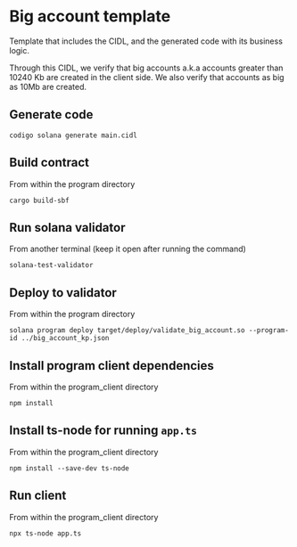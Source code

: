 # Big account template

Template that includes the CIDL, and the generated code with its business logic.

Through this CIDL, we verify that big accounts a.k.a accounts greater than
10240 Kb are created in the client side. We also verify that accounts as big as 10Mb
are created.

## Generate code

```shell
codigo solana generate main.cidl
```

## Build contract

From within the program directory

```shell
cargo build-sbf
```

## Run solana validator

From another terminal (keep it open after running the command)

```shell
solana-test-validator
```

## Deploy to validator

From within the program directory

```shell
solana program deploy target/deploy/validate_big_account.so --program-id ../big_account_kp.json
```

## Install program client dependencies

From within the program_client directory

```shell
npm install
```

## Install ts-node for running `app.ts`

From within the program_client directory

```shell
npm install --save-dev ts-node
```

## Run client

From within the program_client directory

```shell
npx ts-node app.ts
```